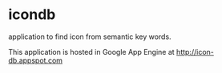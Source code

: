 icondb
======

application to find icon from semantic key words.

This application is hosted in Google App Engine at http://icon-db.appspot.com

